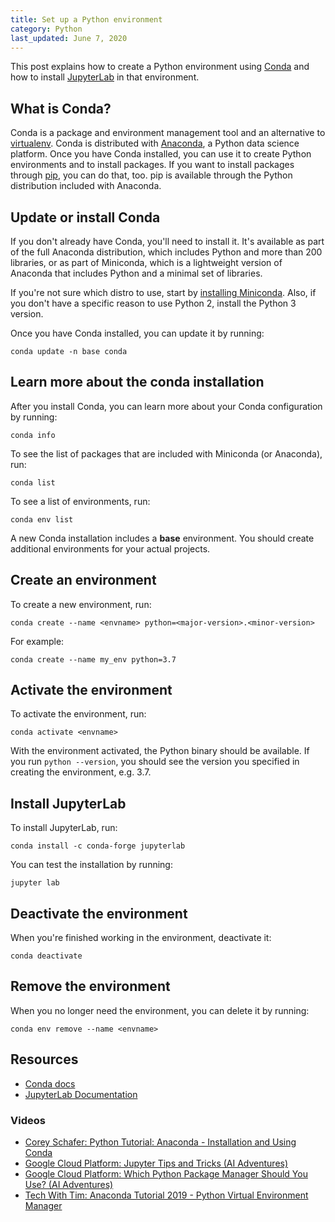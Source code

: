 ```yaml
---
title: Set up a Python environment
category: Python
last_updated: June 7, 2020
---
```


This post explains how to create a Python environment using [Conda](https://docs.conda.io/en/latest/) and how to install [JupyterLab](https://jupyterlab.readthedocs.io/en/stable/index.html) in that environment.

## What is Conda?

Conda is a package and environment management tool and an alternative to [virtualenv](https://pypi.org/project/virtualenv/). Conda is distributed with [Anaconda](https://docs.anaconda.com/), a Python data science platform. Once you have Conda installed, you can use it to create Python environments and to install packages. If you want to install packages through [pip](https://pypi.org/project/pip/), you can do that, too. pip is available through the Python distribution included with Anaconda.

## Update or install Conda

If you don't already have Conda, you'll need to install it. It's available as part of the full Anaconda distribution, which includes Python and more than 200 libraries, or as part of Miniconda, which is a lightweight version of Anaconda that includes Python and a minimal set of libraries.

If you're not sure which distro to use, start by [installing Miniconda](https://docs.conda.io/en/latest/miniconda.html). Also, if you don't have a specific reason to use Python 2, install the Python 3 version.

Once you have Conda installed, you can update it by running:

    conda update -n base conda

## Learn more about the conda installation

After you install Conda, you can learn more about your Conda configuration by running:

    conda info

To see the list of packages that are included with Miniconda (or Anaconda), run:

    conda list

To see a list of environments, run:

    conda env list

A new Conda installation includes a **base** environment. You should create additional environments for your actual projects.

## Create an environment

To create a new environment, run:

    conda create --name <envname> python=<major-version>.<minor-version>

For example:

    conda create --name my_env python=3.7

## Activate the environment

To activate the environment, run:

    conda activate <envname>

With the environment activated, the Python binary should be available. If you run `python --version`, you should see the version you specified in creating the environment, e.g. 3.7.

## Install JupyterLab

To install JupyterLab, run:

    conda install -c conda-forge jupyterlab

You can test the installation by running:

    jupyter lab

## Deactivate the environment

When you're finished working in the environment, deactivate it:

    conda deactivate

## Remove the environment

When you no longer need the environment, you can delete it by running:

    conda env remove --name <envname>

## Resources

* [Conda docs](https://docs.conda.io/en/latest/)
* [JupyterLab Documentation](https://jupyterlab.readthedocs.io/en/stable/index.html)

### Videos

* [Corey Schafer: Python Tutorial: Anaconda - Installation and Using Conda](https://www.youtube.com/watch?v=YJC6ldI3hWk)
* [Google Cloud Platform: Jupyter Tips and Tricks (AI Adventures)](https://www.youtube.com/watch?v=2eCHD6f_phE&list=TLPQMDcwNjIwMjCsHwENipEOJw&index=2)
* [Google Cloud Platform: Which Python Package Manager Should You Use? (AI Adventures)](https://www.youtube.com/watch?v=3J02sec99RM)
* [Tech With Tim: Anaconda Tutorial 2019 - Python Virtual Environment Manager](https://www.youtube.com/watch?v=mIB7IZFCE_k)